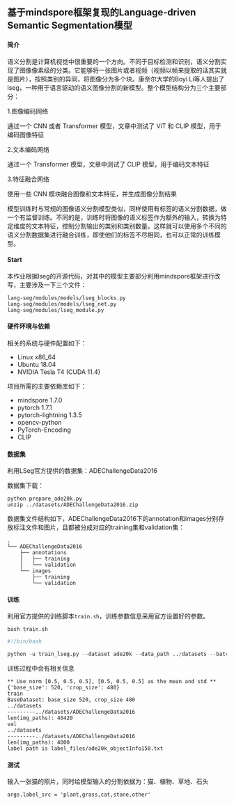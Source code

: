 ## 基于mindspore框架复现的Language-driven Semantic Segmentation模型

#### 简介

语义分割是计算机视觉中很重要的一个方向。不同于目标检测和识别，语义分割实现了图像像素级的分类。它能够将一张图片或者视频（视频以帧来提取的话其实就是图片），按照类别的异同，将图像分为多个块。康奈尔大学的Boyi Li等人提出了lseg，一种用于语言驱动的语义图像分割的新模型。整个模型结构分为三个主要部分：

1.图像编码网络

通过一个 CNN 或者 Transformer 模型，文章中测试了 ViT 和 CLIP 模型，用于编码图像特征

2.文本编码网络

通过一个 Transformer 模型，文章中测试了 CLIP 模型，用于编码文本特征

3.特征融合网络

使用一些 CNN 模块融合图像和文本特征，并生成图像分割结果

模型训练时与常规的图像语义分割模型类似，同样使用有标签的语义分割数据，做一个有监督训练。不同的是，训练时将图像的语义标签作为额外的输入，转换为特定维度的文本特征，控制分割输出的类别和类别数量。这样就可以使用多个不同的语义分割数据集进行融合训练，即使他们的标签不尽相同，也可以正常的训练模型。

#### Start

本作业根据lseg的开源代码，对其中的模型主要部分利用mindspore框架进行改写，主要涉及一下三个文件：

```
lang-seg/modules/models/lseg_blocks.py
lang-seg/modules/models/lseg_net.py
lang-seg/modules/lseg_module.py
```

#### 硬件环境与依赖

相关的系统与硬件配置如下：

- Linux x86_64
- Ubuntu 18.04
- NVIDIA Tesla T4 (CUDA 11.4)

项目所需的主要依赖库如下：

- mindspore 1.7.0
- pytorch 1.7.1
- pytorch-lightning 1.3.5
- opencv-python
- PyTorch-Encoding
- CLIP

#### 数据集

利用LSeg官方提供的数据集：ADEChallengeData2016

数据集下载：

```
python prepare_ade20k.py
unzip ../datasets/ADEChallengeData2016.zip
```

数据集文件结构如下，ADEChallengeData2016下的annotation和images分别存放标注文件和图片，且都被分成对应的training集和validation集：

```
.
└── ADEChallengeData2016
    ├── annotations
    │   ├── training
    │   └── validation
    └── images
        ├── training
        └── validation
```

#### 训练

利用官方提供的训练脚本`train.sh`，训练参数信息采用官方设置好的参数。

```
bash train.sh
```

```python
#!/bin/bash

python -u train_lseg.py --dataset ade20k --data_path ../datasets --batch_size 1 --exp_name lseg_ade20k_l16  --base_lr 0.004 --weight_decay 1e-4 --no-scaleinv --max_epochs 200 --widehead --accumulate_grad_batches 2 --backbone clip_vitl16_384
```

训练过程中会有相关信息

```
** Use norm [0.5, 0.5, 0.5], [0.5, 0.5, 0.5] as the mean and std **
{'base_size': 520, 'crop_size': 480}
train
BaseDataset: base_size 520, crop_size 480
../datasets
---------../datasets/ADEChallengeData2016
len(img_paths): 40420
val
../datasets
---------../datasets/ADEChallengeData2016
len(img_paths): 4000
label path is label_files/ade20k_objectInfo150.txt
```

#### 测试

输入一张猫的照片，同时给模型输入的分割依据为：猫、植物、草地、石头

```
args.label_src = 'plant,grass,cat,stone,other'
```